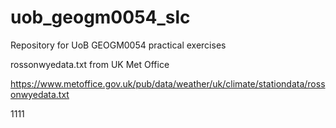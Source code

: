 # uob_geogm0054_slc

Repository for UoB GEOGM0054 practical exercises

rossonwyedata.txt from UK Met Office

https://www.metoffice.gov.uk/pub/data/weather/uk/climate/stationdata/rossonwyedata.txt

1111
